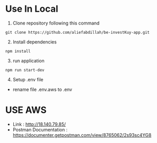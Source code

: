 # Use In Local
1. Clone repository following this command
```
git clone https://github.com/aliefabdillah/be-investKuy-app.git
```
2. Install dependencies
```
npm install
```
3. run application 
```
npm run start-dev
```
4. Setup .env file
- rename file .env.aws to .env

# USE AWS
- Link : http://18.140.79.85/
- Postman Documentation : https://documenter.getpostman.com/view/8765062/2s93sc4YG8
